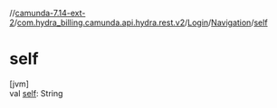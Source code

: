 //[camunda-7.14-ext-2](../../../../index.md)/[com.hydra_billing.camunda.api.hydra.rest.v2](../../index.md)/[Login](../index.md)/[Navigation](index.md)/[self](self.md)

# self

[jvm]\
val [self](self.md): String
